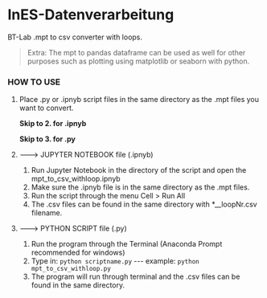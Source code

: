 # InES-Datenverarbeitung
BT-Lab .mpt to csv converter with loops.

> Extra: The mpt to pandas dataframe can be used as well for other purposes such as plotting using 
       matplotlib or seaborn with python.

### HOW TO USE

1. Place .py or .ipnyb script files in the same directory as the .mpt files you want to convert.

   **Skip to 2. for .ipnyb**
   
   **Skip to 3. for .py**

2. ---> JUPYTER NOTEBOOK file (.ipnyb)
    1. Run Jupyter Notebook in the directory of the script and open the mpt_to_csv_withloop.ipnyb
    2. Make sure the .ipnyb file is in the same directory as the .mpt files.
    3. Run the script through the menu Cell > Run All
    4. The .csv files can be found in the same directory with *__loopNr.csv filename.

3. ---> PYTHON SCRIPT file (.py)
    1. Run the program through the Terminal (Anaconda Prompt recommended for windows)
    2. Type in: `python scriptname.py` --- example: `python mpt_to_csv_withloop.py`
    3. The program will run through terminal and the .csv files can be found in the same directory. 




